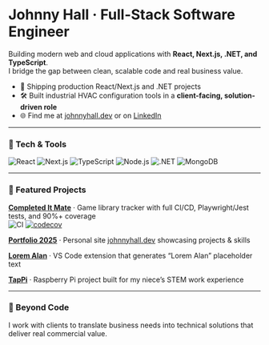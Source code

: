 # Johnny Hall · Full-Stack Software Engineer

Building modern web and cloud applications with **React, Next.js, .NET, and TypeScript**.  
I bridge the gap between clean, scalable code and real business value.

- 🚀 Shipping production React/Next.js and .NET projects  
- 🛠 Built industrial HVAC configuration tools in a **client-facing, solution-driven role**  
- 🌐 Find me at [johnnyhall.dev](https://www.johnnyhall.dev) or on [LinkedIn](https://www.linkedin.com/in/johnny-hall-dev/)   

---

### 🔧 Tech & Tools
![React](https://img.shields.io/badge/-React-61DAFB?logo=react&logoColor=000&style=flat)
![Next.js](https://img.shields.io/badge/-Next.js-000?logo=next.js&logoColor=fff&style=flat)
![TypeScript](https://img.shields.io/badge/-TypeScript-3178C6?logo=typescript&logoColor=fff&style=flat)
![Node.js](https://img.shields.io/badge/-Node.js-339933?logo=node.js&logoColor=fff&style=flat)
![.NET](https://img.shields.io/badge/-.NET-512BD4?logo=dotnet&logoColor=fff&style=flat)
![MongoDB](https://img.shields.io/badge/-MongoDB-47A248?logo=mongodb&logoColor=fff&style=flat)

---

### 📌 Featured Projects

**[Completed It Mate](https://github.com/jbhall4291/completed-it-mate-fe)** · Game library tracker with full CI/CD, Playwright/Jest tests, and 90%+ coverage  
![CI](https://github.com/jbhall4291/completed-it-mate-be/actions/workflows/backend.yml/badge.svg?branch=main)
[![codecov](https://codecov.io/gh/jbhall4291/completed-it-mate-be/branch/main/graph/badge.svg)](https://codecov.io/gh/jbhall4291/completed-it-mate-be)


**[Portfolio 2025](https://github.com/jbhall4291/portfolio-2025)** · Personal site [johnnyhall.dev](https://www.johnnyhall.dev) showcasing projects & skills  

**[Lorem Alan](https://github.com/jbhall4291/lorem-alan-vscode-extension)** · VS Code extension that generates “Lorem Alan” placeholder text  

**[TapPi](https://github.com/jbhall4291/tapPi)** · Raspberry Pi project built for my niece’s STEM work experience  

---

### 🤝 Beyond Code
I work with clients to translate business needs into technical solutions that deliver real commercial value.
